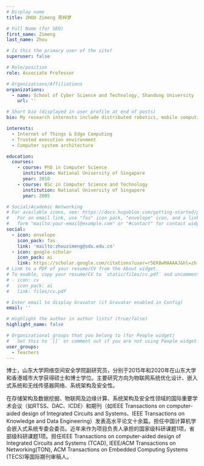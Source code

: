 ```yaml
---
# Display name
title: ZHOU Zimeng 周梓梦

# Full Name (for SEO)
first_name: Zimeng
last_name: Zhou

# Is this the primary user of the site?
superuser: false

# Role/position
role: Associate Professor

# Organizations/Affiliations
organizations:
  - name: School of Cyber Science and Technology, Shandong University
    url: ''

# Short bio (displayed in user profile at end of posts)
bio: My research interests include distributed robotics, mobile computing and programmable matter.

interests:
  - Internet of Things & Edge Computing
  - Trusted execution environment
  - Computer system architecture

education:
  courses:
    - course: PhD in Computer Science
      institution: National University of Singapore
      year: 2010
    - course: BSc in Computer Science and Technology
      institution: National University of Singapore
      year: 2005

# Social/Academic Networking
# For available icons, see: https://docs.hugoblox.com/getting-started/page-builder/#icons
#   For an email link, use "fas" icon pack, "envelope" icon, and a link in the
#   form "mailto:your-email@example.com" or "#contact" for contact widget.
social:
  - icon: envelope
    icon_pack: fas
    link: 'mailto:zhouzimeng@sdu.edu.cn'
  - icon: google-scholar
    icon_pack: ai
    link: https://scholar.google.com/citations?user=r5EK8wMAAAAJ&hl=zh-CN&oi=sra
# Link to a PDF of your resume/CV from the About widget.
# To enable, copy your resume/CV to `static/files/cv.pdf` and uncomment the lines below.
# - icon: cv
#   icon_pack: ai
#   link: files/cv.pdf

# Enter email to display Gravatar (if Gravatar enabled in Config)
email: ''

# Highlight the author in author lists? (true/false)
highlight_name: false

# Organizational groups that you belong to (for People widget)
#   Set this to `[]` or comment out if you are not using People widget.
user_groups:
  - Teachers
---
```


博士，山东大学网络空间安全学院副研究员，分别于2015年和2020年在山东大学和香港城市大学获得硕士和博士学位。主要研究方向为物联网系统优化设计、嵌入式系统和无线传感器网络、系统架构及安全性。

在存储架构及数据挖掘、物联网及边缘计算、系统架构及安全性领域的国际重要学术会议（如RTSS、DAC、ICDE）和期刊（如IEEE Transactions on computer-aided design of Integrated Circuits and Systems、IEEE Transactions on Knowledge and Data Engineering）发表高水平论文十余篇。担任中国计算机学会嵌入式系统专委会委员。近年来作为项目负责人承担的国家级科研课题1项，省部级科研课题1项。担任IEEE Transactions on computer-aided design of Integrated Circuits and Systems (TCAD), IEEE/ACM Transactions on Networking(TON), ACM Transactions on Embedded Computing Systems (TECS)等国际期刊审稿人。
